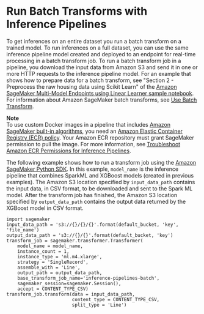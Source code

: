 # Run Batch Transforms with Inference Pipelines<a name="inference-pipeline-batch"></a>

To get inferences on an entire dataset you run a batch transform on a trained model\. To run inferences on a full dataset, you can use the same inference pipeline model created and deployed to an endpoint for real\-time processing in a batch transform job\. To run a batch transform job in a pipeline, you download the input data from Amazon S3 and send it in one or more HTTP requests to the inference pipeline model\. For an example that shows how to prepare data for a batch transform, see "Section 2 \- Preprocess the raw housing data using Scikit Learn" of the [Amazon SageMaker Multi\-Model Endpoints using Linear Learner sample notebook](https://github.com/awslabs/amazon-sagemaker-examples/tree/master/advanced_functionality/multi_model_linear_learner_home_value)\. For information about Amazon SageMaker batch transforms, see [Use Batch Transform](batch-transform.md)\. 

**Note**  
To use custom Docker images in a pipeline that includes [Amazon SageMaker built\-in algorithms](https://docs.aws.amazon.com/sagemaker/latest/dg/sagemaker-algo-docker-registry-paths.html), you need an [Amazon Elastic Container Registry \(ECR\) policy](https://docs.aws.amazon.com/AmazonECR/latest/userguide/what-is-ecr.html)\. Your Amazon ECR repository must grant SageMaker permission to pull the image\. For more information, see [Troubleshoot Amazon ECR Permissions for Inference Pipelines](inference-pipeline-troubleshoot.md#inference-pipeline-troubleshoot-permissions)\.

The following example shows how to run a transform job using the [Amazon SageMaker Python SDK](https://sagemaker.readthedocs.io)\. In this example, `model_name` is the inference pipeline that combines SparkML and XGBoost models \(created in previous examples\)\. The Amazon S3 location specified by `input_data_path` contains the input data, in CSV format, to be downloaded and sent to the Spark ML model\. After the transform job has finished, the Amazon S3 location specified by `output_data_path` contains the output data returned by the XGBoost model in CSV format\.

```
import sagemaker
input_data_path = 's3://{}/{}/{}'.format(default_bucket, 'key', 'file_name')
output_data_path = 's3://{}/{}'.format(default_bucket, 'key')
transform_job = sagemaker.transformer.Transformer(
    model_name = model_name,
    instance_count = 1,
    instance_type = 'ml.m4.xlarge',
    strategy = 'SingleRecord',
    assemble_with = 'Line',
    output_path = output_data_path,
    base_transform_job_name='inference-pipelines-batch',
    sagemaker_session=sagemaker.Session(),
    accept = CONTENT_TYPE_CSV)
transform_job.transform(data = input_data_path, 
                        content_type = CONTENT_TYPE_CSV, 
                        split_type = 'Line')
```
